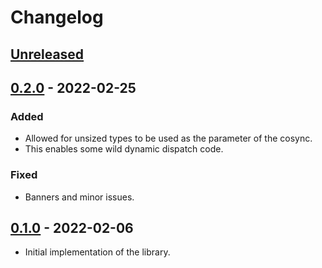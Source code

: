 # Changelog

## [Unreleased]

## [0.2.0] - 2022-02-25

### Added

- Allowed for unsized types to be used as the parameter of the cosync.
- This enables some wild dynamic dispatch code.

### Fixed

- Banners and minor issues.

## [0.1.0] - 2022-02-06

- Initial implementation of the library.

[unreleased]: https://github.com/sanbox-irl/cosync/compare/v0.1.0...HEAD
[0.2.0]: https://github.com/sanbox-irl/cosync/compare/v0.1.0...v0.2.0
[0.1.0]: https://github.com/sanbox-irl/cosync/releases/tag/v0.1.0
